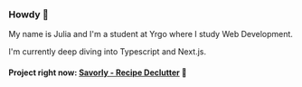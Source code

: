 ### Howdy 🤠

My name is Julia and I'm a student at Yrgo where I study Web Development.

I'm currently deep diving into Typescript and Next.js.

#### Project right now: [Savorly - Recipe Declutter](https://github.com/sirisayshello/recipe-declutter) 🍝

<!--
**juliasophieg/juliasophieg** is a ✨ _special_ ✨ repository because its `README.md` (this file) appears on your GitHub profile.

Here are some ideas to get you started:

- 🔭 I’m currently working on ...
- 🌱 I’m currently learning ...
- 👯 I’m looking to collaborate on ...
- 🤔 I’m looking for help with ...
- 💬 Ask me about ...
- 📫 How to reach me: ...
- 😄 Pronouns: ...
- ⚡ Fun fact: ...
-->
